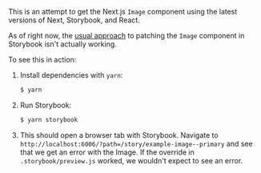 This is an attempt to get the Next.js `Image` component using the latest versions of Next, Storybook, and React.

As of right now, the [usual approach](https://storybook.js.org/blog/get-started-with-storybook-and-next-js/) to patching the `Image` component in Storybook isn't actually working.

To see this in action:

1. Install dependencies with `yarn`:
    ```bash
    $ yarn
    ```
2. Run Storybook:
    ```bash
    $ yarn storybook
    ```
3. This should open a browser tab with Storybook. Navigate to `http://localhost:6006/?path=/story/example-image--primary` and see that we get an error with the Image. If the override in `.storybook/preview.js` worked, we wouldn't expect to see an error.
